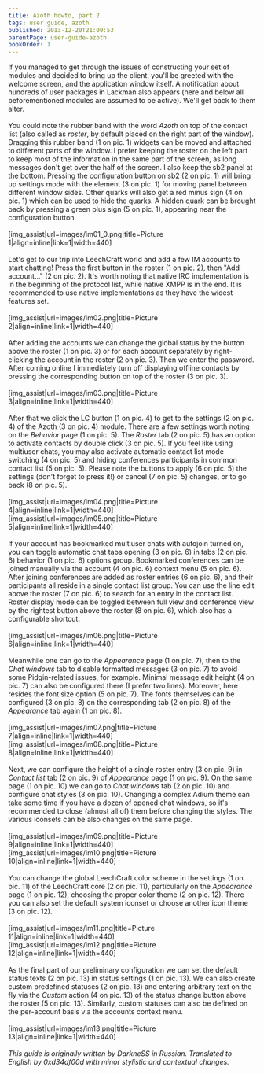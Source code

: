 ```yaml
---
title: Azoth howto, part 2
tags: user guide, azoth
published: 2013-12-20T21:09:53
parentPage: user-guide-azoth
bookOrder: 1
---
```


If you managed to get through the issues of constructing your set of
modules and decided to bring up the client, you'll be greeted with the
welcome screen, and the application window itself. A notification about
hundreds of user packages in Lackman also appears (here and below all
beforementioned modules are assumed to be active). We'll get back to
them alter.\
\
You could note the rubber band with the word *Azoth* on top of the
contact list (also called as *roster*, by default placed on the right
part of the window). Dragging this rubber band (1 on pic. 1) widgets can
be moved and attached to different parts of the window. I prefer keeping
the roster on the left part to keep most of the information in the same
part of the screen, as long messages don't get over the half of the
screen. I also keep the sb2 panel at the bottom. Pressing the
configuration button on sb2 (2 on pic. 1) will bring up settings mode
with the element (3 on pic. 1) for moving panel between different window
sides. Other quarks will also get a red minus sign (4 on pic. 1) which
can be used to hide the quarks. A hidden quark can be brought back by
pressing a green plus sign (5 on pic. 1), appearing near the
configuration button.\
\
\[img\_assist|url=images/im01\_0.png|title=Picture
1|align=inline|link=1|width=440\]\
\
Let's get to our trip into LeechCraft world and add a few IM accounts to
start chatting! Press the first button in the roster (1 on pic. 2), then
"Add account…" (2 on pic. 2). It's worth noting that native IRC
implementation is in the beginning of the protocol list, while native
XMPP is in the end. It is recommended to use native implementations as
they have the widest features set.\
\
\[img\_assist|url=images/im02.png|title=Picture
2|align=inline|link=1|width=440\]\
\
After adding the accounts we can change the global status by the button
above the roster (1 on pic. 3) or for each account separately by
right-clicking the account in the roster (2 on pic. 3). Then we enter
the password. After coming online I immediately turn off displaying
offline contacts by pressing the corresponding button on top of the
roster (3 on pic. 3).\
\
\[img\_assist|url=images/im03.png|title=Picture
3|align=inline|link=1|width=440\]\
\
After that we click the LC button (1 on pic. 4) to get to the settings
(2 on pic. 4) of the Azoth (3 on pic. 4) module. There are a few
settings worth noting on the *Behavior* page (1 on pic. 5). The *Roster*
tab (2 on pic. 5) has an option to activate contacts by double click (3
on pic. 5). If you feel like using multiuser chats, you may also
activate automatic contact list mode switching (4 on pic. 5) and hiding
conferences participants in common contact list (5 on pic. 5). Please
note the buttons to apply (6 on pic. 5) the settings (don't forget to
press it!) or cancel (7 on pic. 5) changes, or to go back (8 on pic.
5).\
\
\[img\_assist|url=images/im04.png|title=Picture
4|align=inline|link=1|width=440\]
\[img\_assist|url=images/im05.png|title=Picture
5|align=inline|link=1|width=440\]\
\
If your account has bookmarked multiuser chats with autojoin turned on,
you can toggle automatic chat tabs opening (3 on pic. 6) in tabs (2 on
pic. 6) behavior (1 on pic. 6) options group. Bookmarked conferences can
be joined manually via the account (4 on pic. 6) context menu (5 on pic.
6). After joining conferences are added as roster entries (6 on pic. 6),
and their participants all reside in a single contact list group. You
can use the line edit above the roster (7 on pic. 6) to search for an
entry in the contact list. Roster display mode can be toggled between
full view and conference view by the rightest button above the roster (8
on pic. 6), which also has a configurable shortcut.\
\
\[img\_assist|url=images/im06.png|title=Picture
6|align=inline|link=1|width=440\]\
\
Meanwhile one can go to the *Appearance* page (1 on pic. 7), then to the
*Chat windows* tab to disable formatted messages (3 on pic. 7) to avoid
some Pidgin-related issues, for example. Minimal message edit height (4
on pic. 7) can also be configured there (I prefer two lines). Moreover,
here resides the font size option (5 on pic. 7). The fonts themselves
can be configured (3 on pic. 8) on the corresponding tab (2 on pic. 8)
of the *Appearance* tab again (1 on pic. 8).\
\
\[img\_assist|url=images/im07.png|title=Picture
7|align=inline|link=1|width=440\]
\[img\_assist|url=images/im08.png|title=Picture
8|align=inline|link=1|width=440\]\
\
Next, we can configure the height of a single roster entry (3 on pic. 9)
in *Contact list* tab (2 on pic. 9) of *Appearance* page (1 on pic. 9).
On the same page (1 on pic. 10) we can go to *Chat windows* tab (2 on
pic. 10) and configure chat styles (3 on pic. 10). Changing a complex
Adium theme can take some time if you have a dozen of opened chat
windows, so it's recommended to close (almost all of) them before
changing the styles. The various iconsets can be also changes on the
same page.\
\
\[img\_assist|url=images/im09.png|title=Picture
9|align=inline|link=1|width=440\]
\[img\_assist|url=images/im10.png|title=Picture
10|align=inline|link=1|width=440\]\
\
You can change the global LeechCraft color scheme in the settings (1 on
pic. 11) of the LeechCraft core (2 on pic. 11), particularly on the
*Appearance* page (1 on pic. 12), choosing the proper color theme (2 on
pic. 12). There you can also set the default system iconset or choose
another icon theme (3 on pic. 12).\
\
\[img\_assist|url=images/im11.png|title=Picture
11|align=inline|link=1|width=440\]
\[img\_assist|url=images/im12.png|title=Picture
12|align=inline|link=1|width=440\]\
\
As the final part of our preliminary configuration we can set the
default status texts (2 on pic. 13) in status settings (1 on pic. 13).
We can also create custom predefined statuses (2 on pic. 13) and
entering arbitrary text on the fly via the *Custom* action (4 on pic.
13) of the status change button above the roster (5 on pic. 13).
Similarly, custom statuses can also be defined on the per-account basis
via the accounts context menu.\
\
\[img\_assist|url=images/im13.png|title=Picture
13|align=inline|link=1|width=440\]\
\
*This guide is originally written by DarkneSS in Russian. Translated to
English by 0xd34df00d with minor stylistic and contextual changes.*